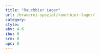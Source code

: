 ```yaml
---
title: "Rauchbier Lager"
url: /brauerei-spezial/rauchbier-lager/
category: 
style: 
abv: 4.6
ibu: 0
srm: 0
upc: 0
---
```


